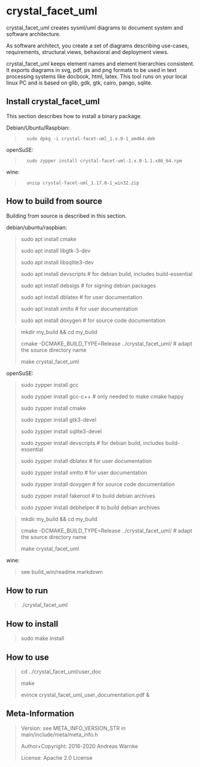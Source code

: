 
crystal_facet_uml
=============

<!-- What is it? -->
crystal_facet_uml creates sysml/uml diagrams to document system and software architecture.

<!-- For Whom? What can one do with it? Why does it help? -->
As software architect, you create a set of diagrams describing
use-cases, requirements, structural views, behavioral and deployment views.

<!-- How does the tool solve the task? What is the data flow? Is it interoperable? input/output formats. required Environment? -->
crystal_facet_uml keeps element names and element hierarchies consistent.
It exports diagrams in svg, pdf, ps and png formats
to be used in text processing systems like docbook, html, latex.
This tool runs on your local linux PC and is based on glib, gdk, gtk, cairo, pango, sqlite.

Install crystal_facet_uml
-----------

This section describes how to install a binary package.

Debian/Ubuntu/Raspbian:

>       sudo dpkg -i crystal-facet-uml_1.x.0-1_amd64.deb

openSuSE:

>       sudo zypper install crystal-facet-uml-1.x.0-1.1.x86_64.rpm

wine:

>       unzip crystal-facet-uml_1.17.0-1_win32.zip

How to build from source
-----------

Building from source is described in this section.


debian/ubuntu/raspbian:

> sudo apt install cmake
>
> sudo apt install libgtk-3-dev
>
> sudo apt install libsqlite3-dev
>
> sudo apt install devscripts  # for debian build, includes build-essential
>
> sudo apt install debsigs     # for signing debian packages
>
> sudo apt install dblatex     # for user documentation
>
> sudo apt install xmlto       # for user documentation
>
> sudo apt install doxygen     # for source code documentation


> mkdir my_build && cd my_build
>
> cmake -DCMAKE_BUILD_TYPE=Release ../crystal_facet_uml/       # adapt the source directory name
>
> make crystal_facet_uml


openSuSE:

> sudo zypper install gcc
>
> sudo zypper install gcc-c++     # only needed to make cmake happy
>
> sudo zypper install cmake
>
> sudo zypper install gtk3-devel
>
> sudo zypper install sqlite3-devel
>
> sudo zypper install devscripts  # for debian build, includes build-essential
>
> sudo zypper install dblatex     # for user documentation
>
> sudo zypper install xmlto       # for user documentation
>
> sudo zypper install doxygen     # for source code documentation
>
> sudo zypper install fakeroot    # to build debian archives
>
> sudo zypper install debhelper   # to build debian archives


> mkdir my_build && cd my_build
>
> cmake -DCMAKE_BUILD_TYPE=Release ../crystal_facet_uml/       # adapt the source directory name
>
> make crystal_facet_uml


wine:

> see build_win/readme.markdown


How to run
-----------

> ./crystal_facet_uml

How to install
-----------

> sudo make install

How to use
-----------

> cd ../crystal_facet_uml/user_doc
>
> make
>
> evince crystal_facet_uml_user_documentation.pdf &

Meta-Information
-----------

> Version: see META_INFO_VERSION_STR in main/include/meta/meta_info.h
>
> Author+Copyright: 2016-2020 Andreas Warnke
>
> License: Apache 2.0 License
